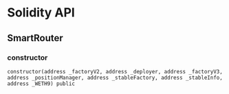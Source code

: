 # Solidity API

## SmartRouter

### constructor

```solidity
constructor(address _factoryV2, address _deployer, address _factoryV3, address _positionManager, address _stableFactory, address _stableInfo, address _WETH9) public
```

